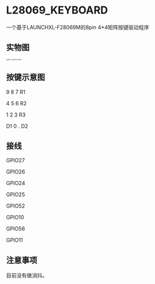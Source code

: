 # L28069_KEYBOARD

一个基于LAUNCHXL-F28069M的8pin 4*4矩阵按键驱动程序

## 实物图

<img src="E:\ti\ccswork\L28069_KEYBOARD\img\pic1.jpg" alt="IMG_20220810_114656" style="zoom: 25%;" />

## 按键示意图

9   8   7   R1

4   5   6   R2

1   2   3   R3

D1  0   .   D2



## 接线

GPIO27

GPIO26

GPIO24

GPIO25

GPIO52

GPIO10

GPIO56

GPIO11



## 注意事项

目前没有做消抖。